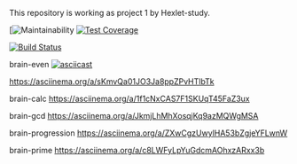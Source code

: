 This repository is working as project 1 by Hexlet-study.

[![Maintainability](https://api.codeclimate.com/v1/badges/8c895a18b62f10ad27ec/maintainability)
[![Test Coverage](https://api.codeclimate.com/v1/badges/8c895a18b62f10ad27ec/test_coverage)](https://codeclimate.com/github/nataguseva/frontend-project-lvl1/test_coverage)

[![Build Status](https://travis-ci.com/nataguseva/frontend-project-lvl1.svg?branch=master)](https://travis-ci.com/nataguseva/frontend-project-lvl1)

brain-even
[![asciicast](https://asciinema.org/a/mOwOnJOwXQBKQcJeXOc9bM0QF.svg)](https://asciinema.org/a/mOwOnJOwXQBKQcJeXOc9bM0QF)
<script id="asciicast-mOwOnJOwXQBKQcJeXOc9bM0QF" src="https://asciinema.org/a/mOwOnJOwXQBKQcJeXOc9bM0QF.js" async></script>
<script id="asciicast-mOwOnJOwXQBKQcJeXOc9bM0QF" src="https://asciinema.org/a/mOwOnJOwXQBKQcJeXOc9bM0QF.js" async></script>
https://asciinema.org/a/sKmvQa01JO3Ja8ppZPvHTlbTk

brain-calc
https://asciinema.org/a/1f1cNxCAS7F1SKUqT45FaZ3ux

brain-gcd
https://asciinema.org/a/JkmjLhMhXosqjKq9azMQWgMSA

brain-progression
https://asciinema.org/a/ZXwCgzUwylHA53bZgjeYFLwnW

brain-prime
https://asciinema.org/a/c8LWFyLpYuGdcmAOhxzARxx3b